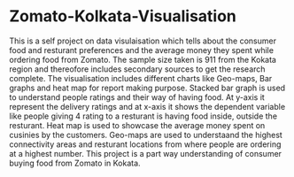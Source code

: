 # Zomato-Kolkata-Visualisation
This is a self project on data visulaisation which tells about the consumer food and resturant preferences and the average money they spent while ordering food from Zomato. The sample size taken is 911 from the Kokata region and thereofore includes secondary sources to get the research complete. 
The visualisation includes different charts like Geo-maps, Bar graphs and heat map for report making purpose. 
Stacked bar graph is used to understand people ratings and their way of having food. At y-axis it represent the delivery ratings and at x-axis it shows the dependent variable like people giving 4 rating to a resturant is having food inside, outside the resturant.
Heat map is used to showcase the average money spent on cusinies by the customers.
Geo-maps are used to understaand the highest connectivity areas and resturant locations from where people are ordering at a highest number.
This project is a part way understanding of consumer buying food from Zomato in Kokata. 


